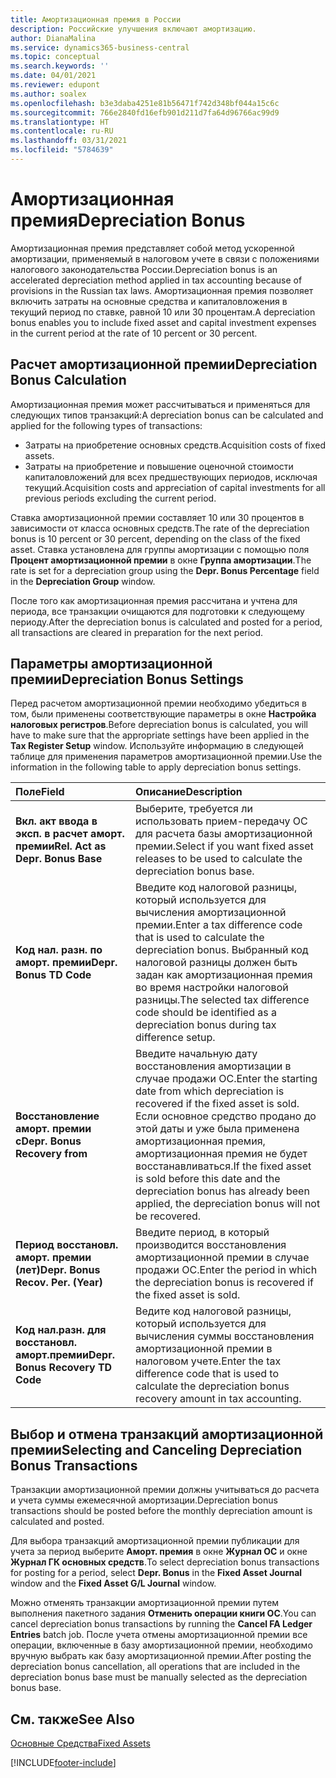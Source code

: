 ```yaml
---
title: Амортизационная премия в России
description: Российские улучшения включают амортизацию.
author: DianaMalina
ms.service: dynamics365-business-central
ms.topic: conceptual
ms.search.keywords: ''
ms.date: 04/01/2021
ms.reviewer: edupont
ms.author: soalex
ms.openlocfilehash: b3e3daba4251e81b56471f742d348bf044a15c6c
ms.sourcegitcommit: 766e2840fd16efb901d211d7fa64d96766ac99d9
ms.translationtype: HT
ms.contentlocale: ru-RU
ms.lasthandoff: 03/31/2021
ms.locfileid: "5784639"
---
```

# <a name="depreciation-bonus"></a><span data-ttu-id="4e5e2-103">Амортизационная премия</span><span class="sxs-lookup"><span data-stu-id="4e5e2-103">Depreciation Bonus</span></span>

<span data-ttu-id="4e5e2-104">Амортизационная премия представляет собой метод ускоренной амортизации, применяемый в налоговом учете в связи с положениями налогового законодательства России.</span><span class="sxs-lookup"><span data-stu-id="4e5e2-104">Depreciation bonus is an accelerated depreciation method applied in tax accounting because of provisions in the Russian tax laws.</span></span> <span data-ttu-id="4e5e2-105">Амортизационная премия позволяет включить затраты на основные средства и капиталовложения в текущий период по ставке, равной 10 или 30 процентам.</span><span class="sxs-lookup"><span data-stu-id="4e5e2-105">A depreciation bonus enables you to include fixed asset and capital investment expenses in the current period at the rate of 10 percent or 30 percent.</span></span>

## <a name="depreciation-bonus-calculation"></a><span data-ttu-id="4e5e2-106">Расчет амортизационной премии</span><span class="sxs-lookup"><span data-stu-id="4e5e2-106">Depreciation Bonus Calculation</span></span>

<span data-ttu-id="4e5e2-107">Амортизационная премия может рассчитываться и применяться для следующих типов транзакций:</span><span class="sxs-lookup"><span data-stu-id="4e5e2-107">A depreciation bonus can be calculated and applied for the following types of transactions:</span></span>

- <span data-ttu-id="4e5e2-108">Затраты на приобретение основных средств.</span><span class="sxs-lookup"><span data-stu-id="4e5e2-108">Acquisition costs of fixed assets.</span></span>
- <span data-ttu-id="4e5e2-109">Затраты на приобретение и повышение оценочной стоимости капиталовложений для всех предшествующих периодов, исключая текущий.</span><span class="sxs-lookup"><span data-stu-id="4e5e2-109">Acquisition costs and appreciation of capital investments for all previous periods excluding the current period.</span></span> 

<span data-ttu-id="4e5e2-110">Ставка амортизационной премии составляет 10 или 30 процентов в зависимости от класса основных средств.</span><span class="sxs-lookup"><span data-stu-id="4e5e2-110">The rate of the depreciation bonus is 10 percent or 30 percent, depending on the class of the fixed asset.</span></span> <span data-ttu-id="4e5e2-111">Ставка установлена для группы амортизации с помощью поля **Процент амортизационной премии** в окне **Группа амортизации**.</span><span class="sxs-lookup"><span data-stu-id="4e5e2-111">The rate is set for a depreciation group using the **Depr. Bonus Percentage** field in the **Depreciation Group** window.</span></span> 

<span data-ttu-id="4e5e2-112">После того как амортизационная премия рассчитана и учтена для периода, все транзакции очищаются для подготовки к следующему периоду.</span><span class="sxs-lookup"><span data-stu-id="4e5e2-112">After the depreciation bonus is calculated and posted for a period, all transactions are cleared in preparation for the next period.</span></span>

## <a name="depreciation-bonus-settings"></a><span data-ttu-id="4e5e2-113">Параметры амортизационной премии</span><span class="sxs-lookup"><span data-stu-id="4e5e2-113">Depreciation Bonus Settings</span></span>

<span data-ttu-id="4e5e2-114">Перед расчетом амортизационной премии необходимо убедиться в том, были применены соответствующие параметры в окне **Настройка налоговых регистров**.</span><span class="sxs-lookup"><span data-stu-id="4e5e2-114">Before depreciation bonus is calculated, you will have to make sure that the appropriate settings have been applied in the **Tax Register Setup** window.</span></span> <span data-ttu-id="4e5e2-115">Используйте информацию в следующей таблице для применения параметров амортизационной премии.</span><span class="sxs-lookup"><span data-stu-id="4e5e2-115">Use the information in the following table to apply depreciation bonus settings.</span></span>

| <span data-ttu-id="4e5e2-116">Поле</span><span class="sxs-lookup"><span data-stu-id="4e5e2-116">Field</span></span>                              | <span data-ttu-id="4e5e2-117">Описание</span><span class="sxs-lookup"><span data-stu-id="4e5e2-117">Description</span></span>                                                  |
| :--------------------------------- | :----------------------------------------------------------- |
| <span data-ttu-id="4e5e2-118">**Вкл. акт ввода в эксп. в расчет аморт. премии**</span><span class="sxs-lookup"><span data-stu-id="4e5e2-118">**Rel. Act as Depr. Bonus Base**</span></span>   | <span data-ttu-id="4e5e2-119">Выберите, требуется ли использовать прием-передачу ОС для расчета базы амортизационной премии.</span><span class="sxs-lookup"><span data-stu-id="4e5e2-119">Select if you want fixed asset releases to be used to calculate the depreciation bonus base.</span></span> |
| <span data-ttu-id="4e5e2-120">**Код нал. разн. по аморт. премии**</span><span class="sxs-lookup"><span data-stu-id="4e5e2-120">**Depr. Bonus TD Code**</span></span>            | <span data-ttu-id="4e5e2-121">Введите код налоговой разницы, который используется для вычисления амортизационной премии.</span><span class="sxs-lookup"><span data-stu-id="4e5e2-121">Enter a tax difference code that is used to calculate the depreciation bonus.</span></span> <span data-ttu-id="4e5e2-122">Выбранный код налоговой разницы должен быть задан как амортизационная премия во время настройки налоговой разницы.</span><span class="sxs-lookup"><span data-stu-id="4e5e2-122">The selected tax difference code should be identified as a depreciation bonus during tax difference setup.</span></span> |
| <span data-ttu-id="4e5e2-123">**Восстановление аморт. премии c**</span><span class="sxs-lookup"><span data-stu-id="4e5e2-123">**Depr. Bonus Recovery from**</span></span>      | <span data-ttu-id="4e5e2-124">Введите начальную дату восстановления амортизации в случае продажи ОС.</span><span class="sxs-lookup"><span data-stu-id="4e5e2-124">Enter the starting date from which depreciation is recovered if the fixed asset is sold.</span></span> <span data-ttu-id="4e5e2-125">Если основное средство продано до этой даты и уже была применена амортизационная премия, амортизационная премия не будет восстанавливаться.</span><span class="sxs-lookup"><span data-stu-id="4e5e2-125">If the fixed asset is sold before this date and the depreciation bonus has already been applied, the depreciation bonus will not be recovered.</span></span> |
| <span data-ttu-id="4e5e2-126">**Период восстановл. аморт. премии (лет)**</span><span class="sxs-lookup"><span data-stu-id="4e5e2-126">**Depr. Bonus Recov. Per. (Year)**</span></span> | <span data-ttu-id="4e5e2-127">Введите период, в который производится восстановления амортизационной премии в случае продажи ОС.</span><span class="sxs-lookup"><span data-stu-id="4e5e2-127">Enter the period in which the depreciation bonus is recovered if the fixed asset is sold.</span></span> |
| <span data-ttu-id="4e5e2-128">**Код нал.разн. для восстановл. аморт.премии**</span><span class="sxs-lookup"><span data-stu-id="4e5e2-128">**Depr. Bonus Recovery TD Code**</span></span>   | <span data-ttu-id="4e5e2-129">Ведите код налоговой разницы, который используется для вычисления суммы восстановления амортизационной премии в налоговом учете.</span><span class="sxs-lookup"><span data-stu-id="4e5e2-129">Enter the tax difference code that is used to calculate the depreciation bonus recovery amount in tax accounting.</span></span> |

## <a name="selecting-and-canceling-depreciation-bonus-transactions"></a><span data-ttu-id="4e5e2-130">Выбор и отмена транзакций амортизационной премии</span><span class="sxs-lookup"><span data-stu-id="4e5e2-130">Selecting and Canceling Depreciation Bonus Transactions</span></span> 

<span data-ttu-id="4e5e2-131">Транзакции амортизационной премии должны учитываться до расчета и учета суммы ежемесячной амортизации.</span><span class="sxs-lookup"><span data-stu-id="4e5e2-131">Depreciation bonus transactions should be posted before the monthly depreciation amount is calculated and posted.</span></span>

<span data-ttu-id="4e5e2-132">Для выбора транзакций амортизационной премии публикации для учета за период выберите **Аморт. премия** в окне **Журнал ОС** и окне **Журнал ГК основных средств**.</span><span class="sxs-lookup"><span data-stu-id="4e5e2-132">To select depreciation bonus transactions for posting for a period, select **Depr. Bonus** in the **Fixed Asset Journal** window and the **Fixed Asset G/L Journal** window.</span></span> 

<span data-ttu-id="4e5e2-133">Можно отменять транзакции амортизационной премии путем выполнения пакетного задания **Отменить операции книги ОС**.</span><span class="sxs-lookup"><span data-stu-id="4e5e2-133">You can cancel depreciation bonus transactions by running the **Cancel FA Ledger Entries** batch job.</span></span> <span data-ttu-id="4e5e2-134">После учета отмены амортизационной премии все операции, включенные в базу амортизационной премии, необходимо вручную выбрать как базу амортизационной премии.</span><span class="sxs-lookup"><span data-stu-id="4e5e2-134">After posting the depreciation bonus cancellation, all operations that are included in the depreciation bonus base must be manually selected as the depreciation bonus base.</span></span>

## <a name="see-also"></a><span data-ttu-id="4e5e2-135">См. также</span><span class="sxs-lookup"><span data-stu-id="4e5e2-135">See Also</span></span>

[<span data-ttu-id="4e5e2-136">Основные Средства</span><span class="sxs-lookup"><span data-stu-id="4e5e2-136">Fixed Assets</span></span>](fixed-assets.md)


[!INCLUDE[footer-include](../../includes/footer-banner.md)]